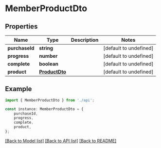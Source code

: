 # MemberProductDto


## Properties

Name | Type | Description | Notes
------------ | ------------- | ------------- | -------------
**purchaseId** | **string** |  | [default to undefined]
**progress** | **number** |  | [default to undefined]
**complete** | **boolean** |  | [default to undefined]
**product** | [**ProductDto**](ProductDto.md) |  | [default to undefined]

## Example

```typescript
import { MemberProductDto } from './api';

const instance: MemberProductDto = {
    purchaseId,
    progress,
    complete,
    product,
};
```

[[Back to Model list]](../README.md#documentation-for-models) [[Back to API list]](../README.md#documentation-for-api-endpoints) [[Back to README]](../README.md)
